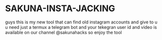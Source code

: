 # SAKUNA-INSTA-JACKING
guys this is my new tool that can find old instagram accounts and give to u u need just a termux a telegram bot and your tekegran user id and video is available on our channel @sakunahacks so enjoy the tool
